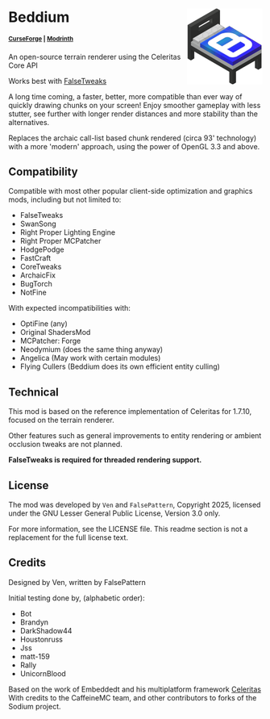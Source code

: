 # Beddium <img src=".idea/icon.png" align="right" width=150>

<sup>**[CurseForge](https://www.curseforge.com/minecraft/mc-mods/beddium) | [Modrinth](https://modrinth.com/mod/beddium)**</sup>

An open-source terrain renderer using the Celeritas Core API

Works best with [FalseTweaks](https://github.com/FalsePattern/FalseTweaks)

A long time coming, a faster, better, more compatible than ever way of quickly drawing chunks on your screen!
Enjoy smoother gameplay with less stutter, see further with longer render distances and more stability than the alternatives.

Replaces the archaic call-list based chunk rendered (circa 93' technology) with a more 'modern' approach, using the power of OpenGL 3.3 and above.

## Compatibility

Compatible with most other popular client-side optimization and graphics mods, including but not limited to:

- FalseTweaks
- SwanSong
- Right Proper Lighting Engine
- Right Proper MCPatcher
- HodgePodge
- FastCraft
- CoreTweaks
- ArchaicFix
- BugTorch
- NotFine

With expected incompatibilities with:

- OptiFine (any)
- Original ShadersMod
- MCPatcher: Forge
- Neodymium (does the same thing anyway)
- Angelica (May work with certain modules)
- Flying Cullers (Beddium does its own efficient entity culling)

## Technical

This mod is based on the reference implementation of Celeritas for 1.7.10, focused on the terrain renderer.

Other features such as general improvements to entity rendering or ambient occlusion tweaks are not planned.

**FalseTweaks is required for threaded rendering support.**

## License

The mod was developed by `Ven` and `FalsePattern`, Copyright 2025, licensed under the GNU Lesser General Public License, Version 3.0 only.

For more information, see the LICENSE file. This readme section is not a replacement for the full license text.

## Credits

Designed by Ven, written by FalsePattern

Initial testing done by, (alphabetic order):

- Bot
- Brandyn
- DarkShadow44
- Houstonruss
- Jss
- matt-159
- Rally
- UnicornBlood

Based on the work of Embeddedt and his multiplatform framework [Celeritas](https://git.taumc.org/embeddedt/celeritas)
With credits to the CaffeineMC team, and other contributors to forks of the Sodium project.
